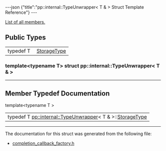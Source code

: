 ---json {"title":"pp::internal::TypeUnwrapper&lt; T & &gt; Struct Template Reference"} ---

[List of all members.](/docs/native-client/pepper_stable/cpp/structpp_1_1internal_1_1_type_unwrapper_3_01_t_01_6_01_4-members/)

Public Types
------------

<table><tbody><tr class="odd"><td style="text-align: right;">typedef T </td><td><a href="/docs/native-client/pepper_stable/cpp/structpp_1_1internal_1_1_type_unwrapper_3_01_t_01_6_01_4#ac2e1763baf3d5f5ef63f6b14de038d79" class="el">StorageType</a></td></tr></tbody></table>

### template&lt;typename T&gt; struct pp::internal::TypeUnwrapper&lt; T & &gt;

------------------------------------------------------------------------

Member Typedef Documentation
----------------------------

<span id="ac2e1763baf3d5f5ef63f6b14de038d79" class="anchor" style="margin: 0;"></span>

template&lt;typename T &gt;

<table><tbody><tr class="odd"><td>typedef T <a href="/docs/native-client/pepper_stable/cpp/structpp_1_1internal_1_1_type_unwrapper/" class="el">pp::internal::TypeUnwrapper</a>&lt; T &amp; &gt;::<a href="/docs/native-client/pepper_stable/cpp/structpp_1_1internal_1_1_type_unwrapper_3_01_t_01_6_01_4#ac2e1763baf3d5f5ef63f6b14de038d79" class="el">StorageType</a></td></tr></tbody></table>

------------------------------------------------------------------------

The documentation for this struct was generated from the following file:

-   <a href="/docs/native-client/pepper_stable/cpp/completion__callback__factory_8h/" class="el">completion_callback_factory.h</a>

